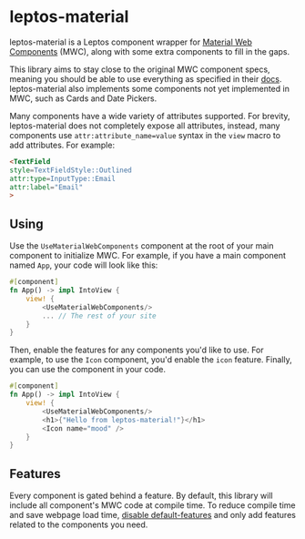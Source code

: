 # leptos-material
leptos-material is a Leptos component wrapper for [Material Web Components](https://material-web.dev/) (MWC), along with some extra components to fill in the gaps.

This library aims to stay close to the original MWC component specs, meaning you should be able to use everything
as specified in their [docs](https://material-web.dev/).
leptos-material also implements some components not yet implemented in MWC, such as Cards and Date Pickers.

Many components have a wide variety of attributes supported. For brevity, leptos-material does not completely expose all attributes,
instead, many components use `attr:attribute_name=value` syntax in the `view` macro to add attributes. For example:
 ```html
 <TextField
 style=TextFieldStyle::Outlined
 attr:type=InputType::Email
 attr:label="Email"
>
```

## Using
Use the `UseMaterialWebComponents` component at the root of your main component to initialize MWC.
For example, if you have a main component named `App`, your code will look like this:
```rust
#[component]
fn App() -> impl IntoView {
	view! {
		<UseMaterialWebComponents/>
		... // The rest of your site
	}
}
```
Then, enable the features for any components you'd like to use.
For example, to use the `Icon` component, you'd enable the `icon` feature.
Finally, you can use the component in your code.
```rust
#[component]
fn App() -> impl IntoView {
	view! {
		<UseMaterialWebComponents/>
		<h1>{"Hello from leptos-material!"}</h1>
		<Icon name="mood" />
	}
}
```


## Features
Every component is gated behind a feature. By default, this library will include all component's MWC code at compile time.
To reduce compile time and save webpage load time, [disable default-features](https://doc.rust-lang.org/cargo/reference/features.html#dependency-features) and only add features related to the components you need.
